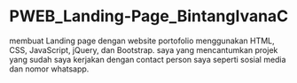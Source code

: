 # PWEB_Landing-Page_BintangIvanaC

membuat Landing page dengan website portofolio menggunakan HTML, CSS, JavaScript, jQuery, dan Bootstrap. saya yang mencantumkan projek yang sudah saya kerjakan dengan contact person saya seperti sosial media dan nomor whatsapp.
